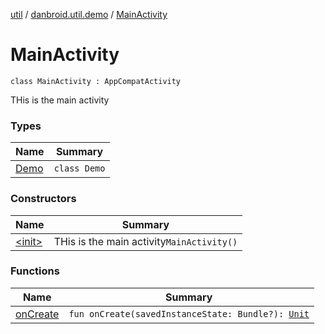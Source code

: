 [util](../../index.md) / [danbroid.util.demo](../index.md) / [MainActivity](./index.md)

# MainActivity

`class MainActivity : AppCompatActivity`

THis is the main activity

### Types

| Name | Summary |
|---|---|
| [Demo](-demo/index.md) | `class Demo` |

### Constructors

| Name | Summary |
|---|---|
| [&lt;init&gt;](-init-.md) | THis is the main activity`MainActivity()` |

### Functions

| Name | Summary |
|---|---|
| [onCreate](on-create.md) | `fun onCreate(savedInstanceState: Bundle?): `[`Unit`](https://kotlinlang.org/api/latest/jvm/stdlib/kotlin/-unit/index.html) |
